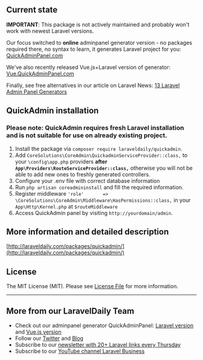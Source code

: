 ## Current state

__IMPORTANT__: This package is not actively maintained and probably won't work with newest Laravel versions.

Our focus switched to __online__ adminpanel generator version - no packages required there, no syntax to learn, it generates Laravel project for you: [QuickAdminPanel.com](https://quickadminpanel.com)

We've also recently released Vue.js+Laravel version of generator: [Vue.QuickAdminPanel.com](https://vue.quickadminpanel.com)

Finally, see free alternatives in our article on Laravel News: [13 Laravel Admin Panel Generators](https://laravel-news.com/13-laravel-admin-panel-generators)


## QuickAdmin installation

### Please note: QuickAdmin requires fresh Laravel installation and is not suitable for use on already existing project.

1. Install the package via `composer require laraveldaily/quickadmin`.
2. Add `CoreSolutions\CoreAdmin\QuickadminServiceProvider::class,` to your `\config\app.php` providers **after `App\Providers\RouteServiceProvider::class,`** otherwise you will not be able to add new ones to freshly generated controllers.
3. Configure your .env file with correct database information
4. Run `php artisan coreadmininstall` and fill the required information.
5. Register middleware `'role'       => \CoreSolutions\CoreAdmin\Middleware\HasPermissions::class,` in your `App\Http\Kernel.php` at `$routeMiddleware`
6. Access QuickAdmin panel by visiting `http://yourdomain/admin`.

## More information and detailed description
[http://laraveldaily.com/packages/quickadmin/](http://laraveldaily.com/packages/quickadmin/)

## License
The MIT License (MIT). Please see [License File](license.md) for more information.

---

## More from our LaravelDaily Team

- Check out our adminpanel generator QuickAdminPanel: [Laravel version](https://quickadminpanel.com) and [Vue.js version](https://vue.quickadminpanel.com)
- Follow our [Twitter](https://twitter.com/dailylaravel) and [Blog](http://laraveldaily.com/blog)
- Subscribe to our [newsletter with 20+ Laravel links every Thursday](http://laraveldaily.com/weekly-laravel-newsletter/)
- Subscribe to our [YouTube channel Laravel Business](https://www.youtube.com/channel/UCTuplgOBi6tJIlesIboymGA)
